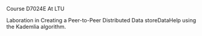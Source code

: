 Course D7024E At LTU

Laboration in Creating a Peer-to-Peer Distributed Data storeDataHelp using the Kademlia algorithm.
